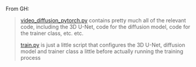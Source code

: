 From GH:

> [video_diffusion_pytorch.py](video_diffusion_pytorch.py) contains pretty much all of the relevant code, including the 3D U-Net, code for the diffusion model, code for the trainer class, etc. etc.
>
> [train.py](train.py) is just a little script that configures the 3D U-Net, diffusion model and trainer class a little before actually running the training process
